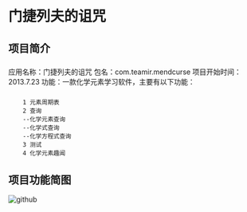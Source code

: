 门捷列夫的诅咒
================================


项目简介
-------------------------------
###
应用名称：门捷列夫的诅咒
包名：com.teamir.mendcurse
项目开始时间：2013.7.23
功能：一款化学元素学习软件，主要有以下功能：
###
        1 元素周期表
        2 查询
        --化学元素查询
        --化学式查询
        --化学方程式查询
        3 测试
        4 化学元素趣闻
        

项目功能简图
---------------------------------
![github](http://gdynamic.qpic.cn/gdynamic/cmfdvtpgrtZINibESZor7bYQfQG4cuqibIfWXuuITqapg/628 "features")




